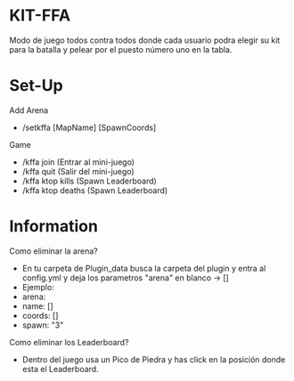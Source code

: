 # KIT-FFA
Modo de juego todos contra todos donde cada usuario podra elegir su kit para la batalla y pelear por el puesto número uno en la tabla.

# Set-Up

Add Arena
- /setkffa [MapName] [SpawnCoords]

Game
- /kffa join (Entrar al mini-juego)
- /kffa quit (Salir del mini-juego)
- /kffa ktop kills (Spawn Leaderboard)
- /kffa ktop deaths (Spawn Leaderboard)

# Information

Como eliminar la arena? 
- En tu carpeta de Plugin_data busca la carpeta del plugin y entra al config.yml y deja los parametros "arena" en blanco -> []
- Ejemplo:
-  arena:
-    name: []
-    coords: []
-    spawn: "3"
  
Como eliminar los Leaderboard?
- Dentro del juego usa un Pico de Piedra y has click en la posición donde esta el Leaderboard.
